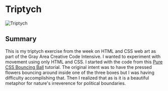 # Triptych

![Triptych](triptych.gif)

## Summary

This is my triptych exercise from the week on HTML and CSS web art as part of the Gray Area Creative Code Intensive. I wanted to experiment with movement using only HTML and CSS. I started with the code from this [Pure CSS Bouncing Ball](http://cssnewbie.com/pure-css-bouncing-ball/#.X3ZYJpNKjUJ) tutorial. The original intent was to have the pressed flowers bouncing around inside one of the three boxes but I was having difficulty accomplishing that. Then I realized that as is it is a beautiful metaphor for nature's irreverence for political boundaries.